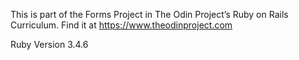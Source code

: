 This is part of the Forms Project in The Odin Project’s Ruby on Rails Curriculum. Find it at https://www.theodinproject.com

Ruby Version 3.4.6
